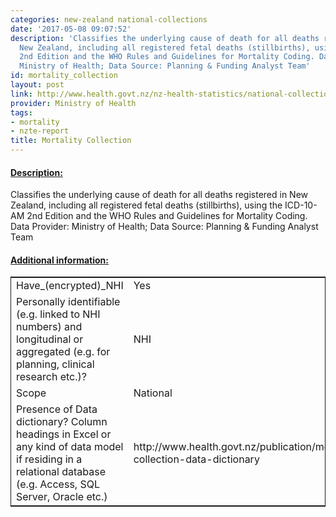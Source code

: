 ```yaml
---
categories: new-zealand national-collections
date: '2017-05-08 09:07:52'
description: 'Classifies the underlying cause of death for all deaths registered in
  New Zealand, including all registered fetal deaths (stillbirths), using the ICD-10-AM
  2nd Edition and the WHO Rules and Guidelines for Mortality Coding. Data Provider:
  Ministry of Health; Data Source: Planning & Funding Analyst Team'
id: mortality_collection
layout: post
link: http://www.health.govt.nz/nz-health-statistics/national-collections-and-surveys/collections/mortality-collection
provider: Ministry of Health
tags:
- mortality
- nzte-report
title: Mortality Collection
---
```



 <h4> <u>Description:</u> </h4>
Classifies the underlying cause of death for all deaths registered in New Zealand, including all registered fetal deaths (stillbirths), using the ICD-10-AM 2nd Edition and the WHO Rules and Guidelines for Mortality Coding. Data Provider: Ministry of Health; Data Source: Planning & Funding Analyst Team
 <h4> <u>Additional information:</u> </h4>
 <table style="border: 1px solid">
 <tr> <td width="40%">Have_(encrypted)_NHI</td> <td>Yes</td> </tr>
 <tr> <td width="40%">Personally identifiable (e.g. linked to NHI numbers) and longitudinal or aggregated (e.g. for planning, clinical research etc.)?</td> <td>NHI</td> </tr>
 <tr> <td width="40%">Scope</td> <td>National</td> </tr>
 <tr> <td width="40%">Presence of Data dictionary? Column headings in Excel or any kind of data model if residing in a relational database (e.g. Access, SQL Server, Oracle etc.) </td> <td>http://www.health.govt.nz/publication/mortality-collection-data-dictionary</td> </tr>
 </table>